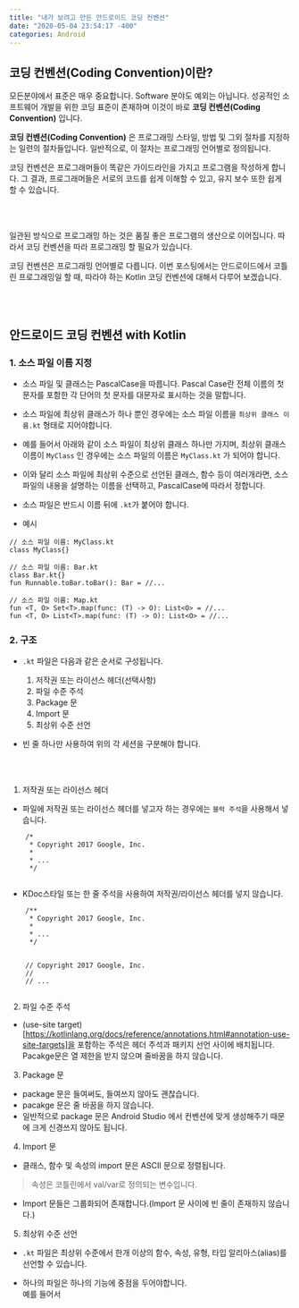 ```yaml
---
title: "내가 보려고 만든 안드로이드 코딩 컨벤션"
date: "2020-05-04 23:54:17 -400"
categories: Android
---
```


## 코딩 컨벤션(Coding Convention)이란?
모든분야에서 표준은 매우 중요합니다. Software 분야도 예외는 아닙니다. 성공적인 소프트웨어 개발을 위한 코딩 표준이 존재하며 이것이 바로 **코딩 컨벤션(Coding Convention)** 입니다.

**코딩 컨벤션(Coding Convention)** 은 프로그래밍 스타일, 방법 및 그외 절차를 지정하는 일련의 절차들입니다. 일반적으로, 이 절차는 프로그래밍 언어별로 정의됩니다. 

코딩 컨벤션은 프로그래머들이 똑같은 가이드라인을 가지고 프로그램을 작성하게 합니다. 그 결과, 프로그래머들은 서로의 코드를 쉽게 이해할 수 있고, 유지 보수 또한 쉽게 할 수 있습니다.  

<br/>
<br/>

일관된 방식으로 프로그래밍 하는 것은 품질 좋은 프로그램의 생산으로 이어집니다. 따라서 코딩 컨벤션을 따라 프로그래밍 할 필요가 있습니다.  

코딩 컨벤션은 프로그래밍 언어별로 다릅니다. 이번 포스팅에서는 안드로이드에서 코틀린 프로그래밍일 할 때, 따라야 하는 Kotlin 코딩 컨벤션에 대해서 다루어 보겠습니다.

<br/>
<br/>

## 안드로이드 코딩 컨벤션 with Kotlin
### 1. 소스 파일 이름 지정
- 소스 파일 및 클래스는 PascalCase을 따릅니다. Pascal Case란 전체 이름의 첫 문자를 포함한 각 단어의 첫 문자를 대문자로 표시하는 것을 말합니다.  

- 소스 파일에 최상위 클래스가 하나 뿐인 경우에는 소스 파일 이름을 `최상위 클래스 이름.kt` 형태로 지어야합니다.
- 예를 들어서 아래와 같이 소스 파일이 최상위 클래스 하나만 가지며, 최상위 클래스 이름이 `MyClass` 인 경우에는 소스 파일의 이름은 `MyClass.kt` 가 되어야 합니다.
- 이와 달리 소스 파일에 최상위 수준으로 선언된 클래스, 함수 등이 여러개라면, 소스 파일의 내용을 설명하는 이름을 선택하고, PascalCase에 따라서 정합니다. 
- 소스 파일은 반드시 이름 뒤에 `.kt`가 붙어야 합니다.
- 예시

```
// 소스 파일 이름: MyClass.kt
class MyClass{}
```
```
// 소스 파일 이름: Bar.kt
class Bar.kt{}
fun Runnable.toBar.toBar(): Bar = //...
```
```
// 소스 파일 이름: Map.kt
fun <T, O> Set<T>.map(func: (T) -> O): List<O> = //...
fun <T, O> List<T>.map(func: (T) -> O): List<O> = //...
```

### 2. 구조
- `.kt` 파일은 다음과 같은 순서로 구성됩니다.
  1. 저작권 또는 라이선스 헤더(선택사항)
  2. 파일 수준 주석
  3. Package 문
  4. Import 문
  5. 최상위 수준 선언

- 빈 줄 하나만 사용하여 위의 각 세션을 구분해야 합니다.

<br/>
<br/>
 
1. 저작권 또는 라이선스 헤더  

- 파일에 저작권 또는 라이선스 헤더를 넣고자 하는 경우에는 `블럭 주석`을 사용해서 넣습니다.

```
    /*
     * Copyright 2017 Google, Inc.
     *
     * ...
     */
     
```
- KDoc스타일 또는 한 줄 주석을 사용하여 저작권/라이선스 헤더를 넣지 않습니다.
```
    /**
     * Copyright 2017 Google, Inc.
     *
     * ...
     */
 
```
```
    // Copyright 2017 Google, Inc.
    //
    // ...
    
```

2. 파일 수준 주석
- (use-site target)[https://kotlinlang.org/docs/reference/annotations.html#annotation-use-site-targets]을 포함하는 주석은 헤더 주석과 패키지 선언 사이에 배치됩니다.
Pacakge문은 열 제한을 받지 않으며 줄바꿈을 하지 않습니다.

3. Package 문
- package 문은 들여써도, 들여쓰지 않아도 괜찮습니다.
- pacakge 문은 줄 바꿈을 하지 않습니다.
- 일반적으로 package 문은 Android Studio 에서 컨벤션에 맞게 생성해주기 때문에 크게 신경쓰지 않아도 됩니다.

4. Import 문
- 클래스, 함수 및 속성의 import 문은 ASCII 문으로 정렬됩니다.
> 속성은 코틀린에서 val/var로 정의되는 변수입니다.
- Import 문들은 그룹화되어 존재합니다.(Import 문 사이에 빈 줄이 존재하지 않습니다.)


5. 최상위 수준 선언
- `.kt` 파일은 최상위 수준에서 한개 이상의 함수, 속성, 유형, 타입 알리아스(alias)를 선언할 수 있습니다.

- 하나의 파일은 하나의 기능에 중점을 두어야합니다. <br/> 예를 들어서 



